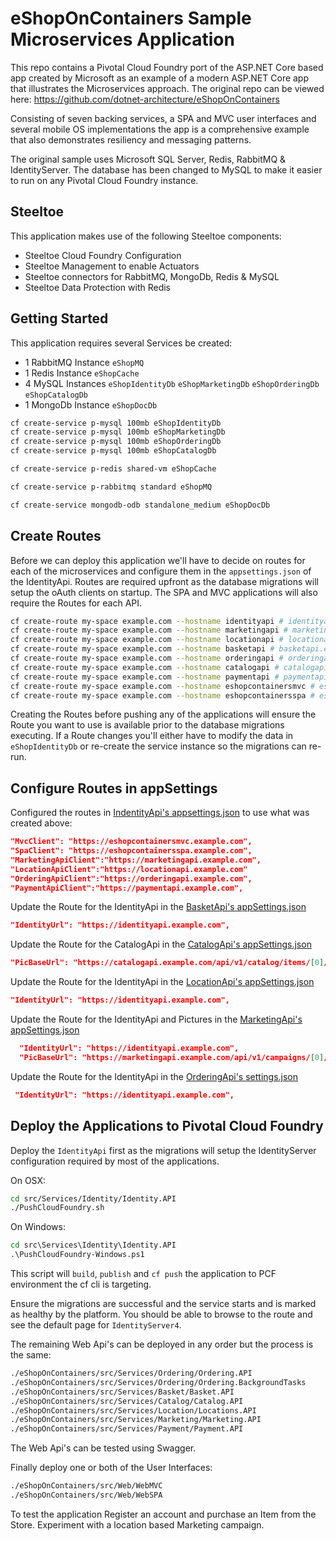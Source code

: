 # eShopOnContainers Sample Microservices Application
This repo contains a Pivotal Cloud Foundry port of the ASP.NET Core based app created by Microsoft as an example of a modern ASP.NET Core app that illustrates the Microservices approach. The original repo can be viewed here: https://github.com/dotnet-architecture/eShopOnContainers

Consisting of seven backing services, a SPA and MVC user interfaces and several mobile OS implementations the app is a comprehensive example that also demonstrates resiliency and messaging patterns.

The original sample uses Microsoft SQL Server, Redis, RabbitMQ & IdentityServer. The database has been changed to MySQL to make it easier to run on any Pivotal Cloud Foundry instance.

## Steeltoe

This application makes use of the following Steeltoe components:

* Steeltoe Cloud Foundry Configuration
* Steeltoe Management to enable Actuators
* Steeltoe connectors for RabbitMQ, MongoDb, Redis & MySQL
* Steeltoe Data Protection with Redis

## Getting Started

This application requires several Services be created:

* 1 RabbitMQ Instance `eShopMQ`
* 1 Redis Instance `eShopCache`
* 4 MySQL Instances `eShopIdentityDb` `eShopMarketingDb` `eShopOrderingDb` `eShopCatalogDb`
* 1 MongoDb Instance `eShopDocDb`

```bash
cf create-service p-mysql 100mb eShopIdentityDb
cf create-service p-mysql 100mb eShopMarketingDb
cf create-service p-mysql 100mb eShopOrderingDb
cf create-service p-mysql 100mb eShopCatalogDb

cf create-service p-redis shared-vm eShopCache

cf create-service p-rabbitmq standard eShopMQ

cf create-service mongodb-odb standalone_medium eShopDocDb
```

## Create Routes
Before we can deploy this application we'll have to decide on routes for each of the microservices and configure them in the `appsettings.json` of the IdentityApi. Routes are required upfront as the database migrations will setup the oAuth clients on startup. The SPA and MVC applications will also require the Routes for each API.

```bash
cf create-route my-space example.com --hostname identityapi # identityapi.example.com
cf create-route my-space example.com --hostname marketingapi # marketingapi.example.com
cf create-route my-space example.com --hostname locationapi # locationapi.example.com
cf create-route my-space example.com --hostname basketapi # basketapi.example.com
cf create-route my-space example.com --hostname orderingapi # orderingapi.example.com
cf create-route my-space example.com --hostname catalogapi # catalogapi.example.com
cf create-route my-space example.com --hostname paymentapi # paymentapi.example.com
cf create-route my-space example.com --hostname eshopcontainersmvc # eshopcontainersmvc.example.com
cf create-route my-space example.com --hostname eshopcontainersspa # eshopcontainersspa.example.com
```

Creating the Routes before pushing any of the applications will ensure the Route you want to use is available prior to the database migrations executing. If a Route changes you'll either have to modify the data in `eShopIdentityDb` or re-create the service instance so the migrations can re-run.

## Configure Routes in appSettings
Configured the routes in [IndentityApi's appsettings.json]( https://github.com/Steeltoe/Samples/eShopOnContainers/src/Services/Identity/Identity.API/appsettings.json) to use what was created above:  

```json
"MvcClient": "https://eshopcontainersmvc.example.com",
"SpaClient": "https://eshopcontainersspa.example.com",
"MarketingApiClient":"https://marketingapi.example.com",
"LocationApiClient":"https://locationapi.example.com"
"OrderingApiClient":"https://orderingapi.example.com",
"PaymentApiClient":"https://paymentapi.example.com",
```

Update the Route for the IdentityApi in the [BasketApi's appSettings.json](https://github.com/Steeltoe/Samples/eShopOnContainers/src/Services/Basket/Basket.API/appsettings.json)

```json
"IdentityUrl": "https://identityapi.example.com",
```

Update the Route for the CatalogApi in the [CatalogApi's appSettings.json](https://github.com/Steeltoe/Samples/eShopOnContainers/src/Services/Catalog/Catalog.API/appsettings.json)

```json
"PicBaseUrl": "https://catalogapi.example.com/api/v1/catalog/items/[0]/pic/",
```

Update the Route for the IdentityApi in the [LocationApi's appSettings.json](https://github.com/Steeltoe/Samples/eShopOnContainers/src/Services/Location/Locations.API/appsettings.json)

```json
"IdentityUrl": "https://identityapi.example.com",
```

Update the Route for the IdentityApi and Pictures in the [MarketingApi's appSettings.json](https://github.com/Steeltoe/Samples/eShopOnContainers/src/Services/Marketing/Marketing.API/appsettings.json)

```json
  "IdentityUrl": "https://identityapi.example.com",
  "PicBaseUrl": "https://marketingapi.example.com/api/v1/campaigns/[0]/pic/",
```

Update the Route for the IdentityApi in the [OrderingApi's settings.json](https://github.com/Steeltoe/Samples/eShopOnContainers/src/Services/Marketing/Marketing.API/appsettings.json)

```json
 "IdentityUrl": "https://identityapi.example.com",
```

## Deploy the Applications to Pivotal Cloud Foundry
Deploy the `IdentityApi` first as the migrations will setup the IdentityServer configuration required by most of the applications.

On OSX:
```bash
cd src/Services/Identity/Identity.API
./PushCloudFoundry.sh
```

On Windows:
```cmd
cd src\Services\Identity\Identity.API
.\PushCloudFoundry-Windows.ps1
```
This script will `build`, `publish` and `cf push` the application to PCF environment the cf cli is targeting.

Ensure the migrations are successful and the service starts and is marked as healthy by the platform. You should be able to browse to the route and see the default page for `IdentityServer4`.

The remaining Web Api's can be deployed in any order but the process is the same:

```bash
./eShopOnContainers/src/Services/Ordering/Ordering.API
./eShopOnContainers/src/Services/Ordering/Ordering.BackgroundTasks
./eShopOnContainers/src/Services/Basket/Basket.API
./eShopOnContainers/src/Services/Catalog/Catalog.API
./eShopOnContainers/src/Services/Location/Locations.API
./eShopOnContainers/src/Services/Marketing/Marketing.API
./eShopOnContainers/src/Services/Payment/Payment.API
```

The Web Api's can be tested using Swagger.

Finally deploy one or both of the User Interfaces:

```bash
./eShopOnContainers/src/Web/WebMVC
./eShopOnContainers/src/Web/WebSPA
```

To test the application Register an account and purchase an Item from the Store. Experiment with a location based Marketing campaign.